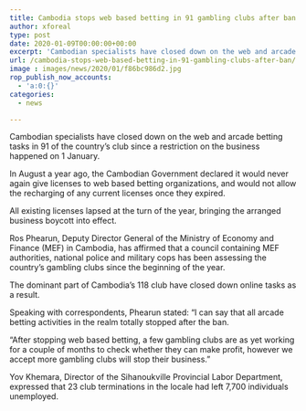 ```yaml
---
title: Cambodia stops web based betting in 91 gambling clubs after ban
author: xforeal 
type: post
date: 2020-01-09T00:00:00+00:00
excerpt: 'Cambodian specialists have closed down on the web and arcade betting tasks in 91 of the country&rsquo;s club since a restriction on the business happened on 1 January'
url: /cambodia-stops-web-based-betting-in-91-gambling-clubs-after-ban/
image : images/news/2020/01/f86bc986d2.jpg
rop_publish_now_accounts:
  - 'a:0:{}'
categories:
  - news

---
```

Cambodian specialists have closed down on the web and arcade betting tasks in 91 of the country’s club since a restriction on the business happened on 1 January.

In August a year ago, the Cambodian Government declared it would never again give licenses to web based betting organizations, and would not allow the recharging of any current licenses once they expired.

All existing licenses lapsed at the turn of the year, bringing the arranged business boycott into effect.

Ros Phearun, Deputy Director General of the Ministry of Economy and Finance (MEF) in Cambodia, has affirmed that a council containing MEF authorities, national police and military cops has been assessing the country’s gambling clubs since the beginning of the year.

The dominant part of Cambodia’s 118 club have closed down online tasks as a result.

Speaking with correspondents, Phearun stated: “I can say that all arcade betting activities in the realm totally stopped after the ban.

“After stopping web based betting, a few gambling clubs are as yet working for a couple of months to check whether they can make profit, however we accept more gambling clubs will stop their business.”

Yov Khemara, Director of the Sihanoukville Provincial Labor Department, expressed that 23 club terminations in the locale had left 7,700 individuals unemployed.